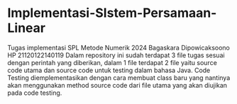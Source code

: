 # Implementasi-SIstem-Persamaan-Linear
Tugas implementasi SPL Metode Numerik 2024 Bagaskara Dipowicaksoono HP 21120122140119
Dalam repository ini sudah terdapat 3 file tugas sesuai dengan perintah yang diberikan, dalam 1 file terdapat 2 file yaitu source code utama dan source code untuk testing dalam bahasa Java. Code Testing diemplementasikan dengan cara membuat class baru yang nantinya akan menggunakan method source code dari file utama yang akan diujikan pada code testing.
